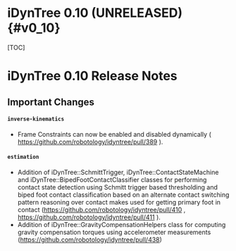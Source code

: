 iDynTree 0.10 (UNRELEASED)                                              {#v0_10}
========================

[TOC]

iDynTree 0.10 Release Notes
=========================


Important Changes
-----------------

#### `inverse-kinematics`

* Frame Constraints can now be enabled and disabled dynamically ( https://github.com/robotology/idyntree/pull/389 ).

#### `estimation`
* Addition of iDynTree::SchmittTrigger, iDynTree::ContactStateMachine and iDynTree::BipedFootContactClassifier classes for performing contact state detection using Schmitt trigger based thresholding and biped foot contact classification based on an alternate contact switching pattern reasoning over contact makes used for getting primary foot in contact
  (https://github.com/robotology/idyntree/pull/410 ,   https://github.com/robotology/idyntree/pull/411 ).
* Addition of iDynTree::GravityCompensationHelpers class for computing gravity compensation torques using accelerometer measurements (https://github.com/robotology/idyntree/pull/438)
